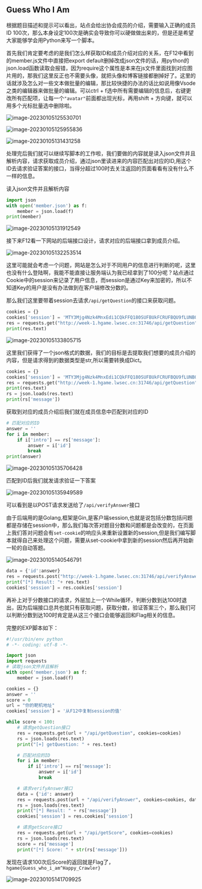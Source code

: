  ## Guess Who I Am

根据题目描述和提示可以看出，站点会给出协会成员的介绍，需要输入正确的成员ID 100次，那么本身设定100次是确实会导致你可以硬做做出来的，但是还是希望大家能够学会用Python来写一个脚本。

首先我们肯定要考虑的是我们怎么样获取ID和成员介绍对应的关系，在F12中看到的member.js文件中直接把export default删掉改成json文件的话，用python的json.load函数读取会报错，因为require这个属性是本来在js文件里面找到对应图片用的，那我们这里反正也不需要头像，就把头像和博客链接都删掉好了。这里的话就涉及怎么对一些文本做批量的编辑，那比较快捷的办法的话比如说用像Vsode之类的编辑器来做批量的编辑。可以ctrl + f选中所有需要编辑的信息后，右键更改所有匹配项，让每一个`"avatar"`前面都出现光标，再用shift + 方向键，就可以用多个光标批量选中删除啦。

![image-20230105125530701](https://ek1ng-typora.oss-cn-hangzhou.aliyuncs.com/img/202301051423787.png)

![image-20230105125955836](https://ek1ng-typora.oss-cn-hangzhou.aliyuncs.com/img/202301051423605.png)

![image-20230105131431258](https://ek1ng-typora.oss-cn-hangzhou.aliyuncs.com/img/202301051423956.png)

处理完后我们就可以继续写脚本的工作啦，我们要做的内容就是读入json文件并且解析内容，请求获取成员介绍，通过json里读进来的内容匹配出对应的ID,用这个ID去请求验证答案的接口，当得分超过100时去关注返回的页面看看有没有什么不一样的信息。

读入json文件并且解析内容

```python
import json
with open('member.json') as f:
    member = json.load(f)
print(member)
```



![image-20230105131912549](https://ek1ng-typora.oss-cn-hangzhou.aliyuncs.com/img/202301051423259.png)

接下来F12看一下网站的后端接口设计，请求对应的后端接口拿到成员介绍。

![image-20230105132253514](https://ek1ng-typora.oss-cn-hangzhou.aliyuncs.com/img/202301051423652.png)

这里可能就会考虑一个问题，网站是怎么对于不同用户的信息进行判断的呢，这里也没有什么登陆啊，我能不能直接让服务端认为我已经拿到了100分呢？站点通过Cookie中的session来记录了用户信息，而session是通过Key来加密的，所以不知道Key的用户是没有办法做到在客户端修改分数的。

那么我们这里要带着session去请求`/api/getQuestion`的接口来获取问题。

```python
cookies = {}
cookies['session'] = 'MTY3Mjg4Nzk4MnxEdi1CQkFFQ180SUFBUkFCRUFBQU9fLUNBQUlHYzNSeWFXNW5EQWdBQm5OdmJIWmxaQU5wYm5RRUFnQUFCbk4wY21sdVp3d05BQXRqYUdGc2JHVnVaMlZKWkFOcGJuUUVBZ0JxfAue3fcPP_M2DO-5E6e17rIWaosJfl2FkmAFevW687rc'
res = requests.get("http://week-1.hgame.lwsec.cn:31746/api/getQuestion",cookies=cookies)
print(res.text)
```

![image-20230105133805715](https://ek1ng-typora.oss-cn-hangzhou.aliyuncs.com/img/202301051423139.png)

这里我们获得了一个json格式的数据，我们的目标是去提取我们想要的成员介绍的内容，但是请求得到的数据类型是str,所以需要转换成Dict。

```python
cookies = {}
cookies['session'] = 'MTY3Mjg4Nzk4MnxEdi1CQkFFQ180SUFBUkFCRUFBQU9fLUNBQUlHYzNSeWFXNW5EQWdBQm5OdmJIWmxaQU5wYm5RRUFnQUFCbk4wY21sdVp3d05BQXRqYUdGc2JHVnVaMlZKWkFOcGJuUUVBZ0JxfAue3fcPP_M2DO-5E6e17rIWaosJfl2FkmAFevW687rc'
res = requests.get("http://week-1.hgame.lwsec.cn:31746/api/getQuestion",cookies=cookies)
print(res.text)
rs = json.loads(res.text)
print(rs['message'])
```

获取到对应的成员介绍后我们就在成员信息中匹配到对应的ID

```python
# 匹配对应的ID
answer = ''
for i in member:
    if i['intro'] == rs['message']:
        answer = i['id']
        break
print(answer)
```

![image-20230105135706428](/home/ek1ng/.config/Typora/typora-user-images/image-20230105135706428.png)

匹配到ID后我们就发请求验证一下答案

![image-20230105135949589](https://ek1ng-typora.oss-cn-hangzhou.aliyuncs.com/img/202301051423735.png)

可以看到是以POST请求发送给了`/api/verifyAnswer`接口

由于后端用的是Golang,框架是Gin,是客户端session,也就是说包括分数包括问题都是存储在session中，那么我们每次答对题目分数和问题都是会改变的，在页面上我们答对问题会有`set-cookie`的响应头来重新设置新的session,但是我们编写脚本就得自己来处理这个问题，需要从set-cookie中拿到新的session然后再开始新一轮的自动答题。

![image-20230105140546791](https://ek1ng-typora.oss-cn-hangzhou.aliyuncs.com/img/202301051423321.png)

```python
data = {'id':answer}
res = requests.post("http://week-1.hgame.lwsec.cn:31746/api/verifyAnswer",cookies=cookies,data=data)
print("[*] Result: "+ res.text)
cookies['session'] = res.cookies['session']
```

再补上对于分数接口的请求，外层加上一个While循环，判断分数到达100时退出，因为后端接口总共也就只有获取问题，获取分数，验证答案三个，那么我们可以判断分数到达100时肯定是从这三个接口会能够返回和Flag相关的信息。

完整的EXP脚本如下：

```python
#!/usr/bin/env python
# -*- coding: utf-8 -*-

import json
import requests
# 读取json文件并且解析
with open('member.json') as f:
    member = json.load(f)

cookies = {}
answer = ''
score = 0
url = "你的靶机地址"
cookies['session'] = '从F12中复制session的值'

while score < 100:
    # 请求getQuestion接口
    res = requests.get(url + "/api/getQuestion", cookies=cookies)
    rs = json.loads(res.text)
    print("[+] getQuestion: " + res.text)

    # 匹配对应的ID
    for i in member:
        if i['intro'] == rs['message']:
            answer = i['id']
            break

    # 请求verifyAnswer接口
    data = {'id': answer}
    res = requests.post(url + "/api/verifyAnswer", cookies=cookies, data=data)
    rs = json.loads(res.text)
    print("[*] Result: " + rs['message'])
    cookies['session'] = res.cookies['session']

    # 请求getScore接口
    res = requests.get(url + "/api/getScore", cookies=cookies)
    rs = json.loads(res.text)
    score = rs['message']
    print("[*] Score: " + str(rs['message']))
```

发现在请求100次后Score的返回就是Flag了，`hgame{Guess_who_i_am^Happy_Crawler}`

![image-20230105141709925](https://ek1ng-typora.oss-cn-hangzhou.aliyuncs.com/img/202301051424873.png)
